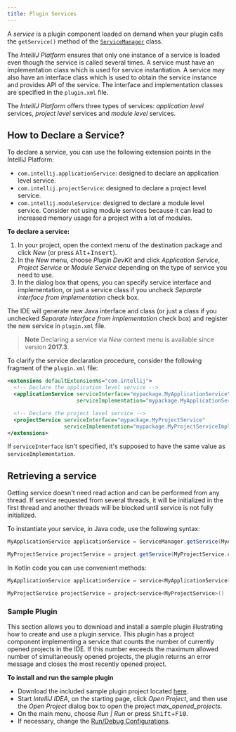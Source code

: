 ```yaml
---
title: Plugin Services
---
```


A _service_ is a plugin component loaded on demand when your plugin calls the `getService()` method of the [`ServiceManager`](upsource:///platform/core-api/src/com/intellij/openapi/components/ServiceManager.java) class.

The *IntelliJ Platform* ensures that only one instance of a service is loaded even though the service is called several times. A service must have an implementation class which is used for service instantiation. A service may also have an interface class which is used to obtain the service instance and provides API of the service. The interface and implementation classes are specified in the `plugin.xml` file.

The *IntelliJ Platform* offers three types of services: _application level_ services, _project level_ services and _module level_ services.

## How to Declare a Service?

To declare a service, you can use the following extension points in the IntelliJ Platform:

* `com.intellij.applicationService`: designed to declare an application level service.
* `com.intellij.projectService`: designed to declare a project level service.
* `com.intellij.moduleService`: designed to declare a module level service. Consider not using module services because it can lead to increased memory usage for a project with a lot of modules.

**To declare a service:**

1. In your project, open the context menu of the destination package and click *New* (or press <kbd>Alt</kbd>+<kbd>Insert</kbd>).
2. In the *New* menu, choose *Plugin DevKit* and click *Application Service*, *Project Service* or *Module Service* depending on the type of service you need to use.
3. In the dialog box that opens, you can specify service interface and implementation, or just a service class if you uncheck *Separate interface from implementation* check box.

The IDE will generate new Java interface and class (or just a class if you unchecked *Separate interface from implementation* check box) and register the new service in `plugin.xml` file.

> **Note** Declaring a service via *New* context menu is available since version **2017.3**.


To clarify the service declaration procedure, consider the following fragment of the `plugin.xml` file:

```xml
<extensions defaultExtensionNs="com.intellij">
  <!-- Declare the application level service -->
  <applicationService serviceInterface="mypackage.MyApplicationService" 
                      serviceImplementation="mypackage.MyApplicationServiceImpl" />

  <!-- Declare the project level service -->
  <projectService serviceInterface="mypackage.MyProjectService" 
                  serviceImplementation="mypackage.MyProjectServiceImpl" />
</extensions>
```

If `serviceInterface` isn't specified, it's supposed to have the same value as `serviceImplementation`.

## Retrieving a service

Getting service doesn't need read action and can be performed from any thread. If service requested from several threads, it will be initialized in the first thread and another threads will be blocked until service is not fully initialized. 

To instantiate your service, in Java code, use the following syntax:

```java
MyApplicationService applicationService = ServiceManager.getService(MyApplicationService.class);

MyProjectService projectService = project.getService(MyProjectService.class)
```

In Kotlin code you can use convenient methods:
```kotlin
MyApplicationService applicationService = service<MyApplicationService>()

MyProjectService projectService = project<service<MyProjectService>()
```

### Sample Plugin

This section allows you to download and install a sample plugin illustrating how to create and use a plugin service. This plugin has a project component implementing a service that counts the number of currently opened projects in the IDE. If this number exceeds the maximum allowed number of simultaneously opened projects, the plugin returns an error message and closes the most recently opened project.

<!-- TODO Replace with other plugin URL when available-->

**To install and run the sample plugin**

* Download the included sample plugin project located [here](https://github.com/JetBrains/intellij-sdk-docs/tree/master/code_samples/max_opened_projects).
* Start *IntelliJ IDEA*, on the starting page, click *Open Project*, and then use the *Open Project* dialog box to open the project *max_opened_projects*.
* On the main menu, choose *Run \| Run* or press <kbd>Shift</kbd>+<kbd>F10</kbd>.
* If necessary, change the [Run/Debug Configurations](https://www.jetbrains.com/help/idea/run-debug-configuration-plugin.html).

